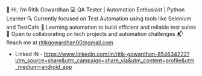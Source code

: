 👋 Hi, I’m Ritik Gowardhan
💻 QA Tester | Automation Enthusiast | Python Learner
🔍 Currently focused on Test Automation using tools like Selenium and TestCafe
🚀 Learning automation to build efficient and reliable test suites
🤝 Open to collaborating on tech projects and automation challenges
📬 Reach me at ritikgowardhan00@gmail.com
- Linked IN - https://www.linkedin.com/in/ritik-gowardhan-854634222?utm_source=share&utm_campaign=share_via&utm_content=profile&utm_medium=android_app
  

<!---
ritikgowardhan/ritikgowardhan is a ✨ special ✨ repository because its `README.md` (this file) appears on your GitHub profile.
You can click the Preview link to take a look at your changes.
--->
